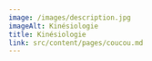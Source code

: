 ```yaml
---
image: /images/description.jpg
imageAlt: Kinésiologie
title: Kinésiologie
link: src/content/pages/coucou.md
---
```


